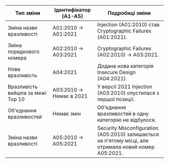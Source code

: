 | Тип зміни | Ідентифікатор (A1-A5) | Подробиці зміни |
|-----------|-----------------------|-----------------|
| Зміна назви вразливості  | A01:2010 -> A01:2021 | Injection (A01:2010) став Cryptographic Failures (A01:2021).    |
| Зміна порядкового номера | A02:2010 -> A03:2021 | Cryptographic Failures (A02:2010) -> A03:2021. |
| Нова вразливість         | A04:2021        | Додана нова категорія Insecure Design (A04:2021).   |
| Вразливість вийшла за межі Top 10 | A03:2010 -> Немає в 2021 | У версії 2021 Injection (A03:2010) опустилася з першої позиції. |
| Об'єднання вразливостей | Немає змін | Об'єднання вразливостей в одну категорію не відбулося.   |
| Зміна назви вразливості  | A05:2010 -> A05:2021   | Security Misconfiguration (A05:2010) залишається на п'ятому місці, але отримала новий номер A05:2021. |               